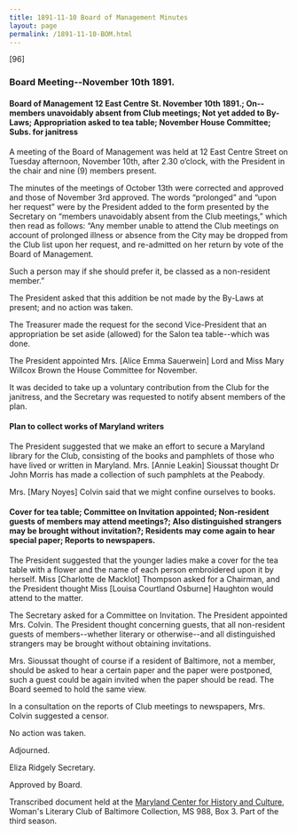 ```yaml
---
title: 1891-11-10 Board of Management Minutes
layout: page
permalink: /1891-11-10-BOM.html
---
```

[96]

### Board Meeting--November 10th 1891.

#### Board of Management 12 East Centre St. November 10th 1891.; On--members unavoidably absent from Club meetings; Not yet added to By-Laws; Appropriation asked to tea table; November House Committee; Subs. for janitress

A meeting of the Board of Management was held at 12 East Centre Street on Tuesday afternoon, November 10th, after 2.30 o’clock, with the President in the chair and nine (9) members present.

The minutes of the meetings of October 13th were corrected and approved and those of November 3rd approved. The words “prolonged” and “upon her request” were by the President added to the form presented by the Secretary on “members unavoidably absent from the Club meetings,” which then read as follows: “Any member unable to attend the Club meetings on account of prolonged illness or absence from the City may be dropped from the Club list upon her request, and re-admitted on her return by vote of the Board of Management.

Such a person may if she should prefer it, be classed as a non-resident member.”

The President asked that this addition be not made by the By-Laws at present; and no action was taken.

The Treasurer made the request for the second Vice-President that an appropriation be set aside (allowed) for the Salon tea table--which was done.

The President appointed Mrs. [Alice Emma Sauerwein] Lord and Miss Mary Willcox Brown the House Committee for November.

It was decided to take up a voluntary contribution from the Club for the janitress, and the Secretary was requested to notify absent members of the plan.

#### Plan to collect works of Maryland writers

The President suggested that we make an effort to secure a Maryland library for the Club, consisting of the books and pamphlets of those who have lived or written in Maryland. Mrs. [Annie Leakin] Sioussat thought Dr John Morris has made a collection of such pamphlets at the Peabody.

Mrs. [Mary Noyes] Colvin said that we might confine ourselves to books.

#### Cover for tea table; Committee on Invitation appointed; Non-resident guests of members may attend meetings?; Also distinguished strangers may be brought without invitation?; Residents may come again to hear special paper; Reports to newspapers.

The President suggested that the younger ladies make a cover for the tea table with a flower and the name of each person embroidered upon it by herself. Miss [Charlotte de Macklot] Thompson asked for a Chairman, and the President thought Miss [Louisa Courtland Osburne] Haughton would attend to the matter.

The Secretary asked for a Committee on Invitation. The President appointed Mrs. Colvin. The President thought concerning guests, that all non-resident guests of members--whether literary or otherwise--and all distinguished strangers may be brought without obtaining invitations.

Mrs. Sioussat thought of course if a resident of Baltimore, not a member, should be asked to hear a certain paper and the paper were postponed, such a guest could be again invited when the paper should be read. The Board seemed to hold the same view.

In a consultation on the reports of Club meetings to newspapers, Mrs. Colvin suggested a censor.

No action was taken.

Adjourned.

Eliza Ridgely
Secretary.

Approved by Board.

Transcribed document held at the [Maryland Center for History and Culture](http://mdhs.org/), Woman's Literary Club of Baltimore Collection, MS 988, Box 3. Part of the third season.